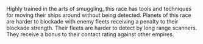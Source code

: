Highly trained in the arts of smuggling, this race has tools and techniques for moving their ships around without being detected.  Planets of this race are harder to blockade with enemy fleets receiving a penalty to their blockade strength. Their fleets are harder to detect by long range scanners.  They receive a bonus to their contact rating against other empires.